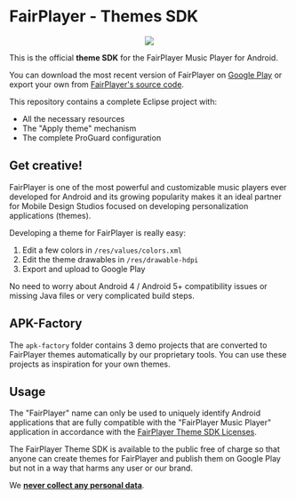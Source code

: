 # FairPlayer - Themes SDK 

<p align="center">
    <a href="https://markjivko.com/fairplayer/">
        <img src="https://repository-images.githubusercontent.com/453338760/fa3805c8-6bb9-4184-966b-8e5f56e0ac18"/>
    </a>
</p>

This is the official **theme SDK** for the FairPlayer Music Player for Android.

You can download the most recent version of FairPlayer on [Google Play](https://play.google.com/store/apps/details?id=com.fairplayer) or export your own from [FairPlayer's source code](https://github.com/markjivko/fairplayer).

This repository contains a complete Eclipse project with:

  - All the necessary resources
  - The "Apply theme" mechanism
  - The complete ProGuard configuration

## Get creative!

FairPlayer is one of the most powerful and customizable music players ever developed for Android and its growing popularity makes it an ideal partner for Mobile Design Studios focused on developing personalization applications (themes).

Developing a theme for FairPlayer is really easy:

  1. Edit a few colors in ```/res/values/colors.xml```
  2. Edit the theme drawables in ```/res/drawable-hdpi```
  3. Export and upload to Google Play
  
No need to worry about Android 4 / Android 5+ compatibility issues or missing Java files or very complicated build steps.

## APK-Factory

The ```apk-factory``` folder contains 3 demo projects that are converted to FairPlayer themes automatically by our proprietary tools.
You can use these projects as inspiration for your own themes.

## Usage

The "FairPlayer" name can only be used to uniquely identify Android applications that are fully compatible with the "FairPlayer Music Player" application in accordance with the [FairPlayer Theme SDK Licenses](https://github.com/markjivko/fairplayer-sdk/blob/main/Licenses.md).

The FairPlayer Theme SDK is available to the public free of charge so that anyone can create themes for FairPlayer and publish them on Google Play but not in a way that harms any user or our brand.

We **[never collect any personal data](https://markjivko.com/privacy-policy)**.
